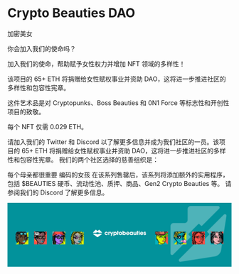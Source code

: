 # Crypto Beauties DAO

加密美女

你会加入我们的使命吗？

加入我们的使命，帮助赋予女性权力并增加 NFT 领域的多样性！

该项目的 65+ ETH 将捐赠给女性赋权事业并资助 DAO，这将进一步推进社区的多样性和包容性宪章。

这件艺术品是对 Cryptopunks、Boss Beauties 和 0N1 Force 等标志性和开创性项目的致敬。

每个 NFT 仅需 0.029 ETH。

请加入我们的 Twitter 和 Discord 以了解更多信息并成为我们社区的一员。该项目的 65+ ETH 将捐赠给女性赋权事业并资助 DAO，这将进一步推进社区的多样性和包容性宪章。 我们的两个社区选择的慈善组织是：

每个母亲都很重要
编码的女孩
在该系列售罄后，该系列将添加额外的实用程序，包括 $BEAUTIES 硬币、流动性池、质押、商品、Gen2 Crypto Beauties 等。 请参阅我们的 Discord 了解更多信息。

![unnamed](unnamed.png)
